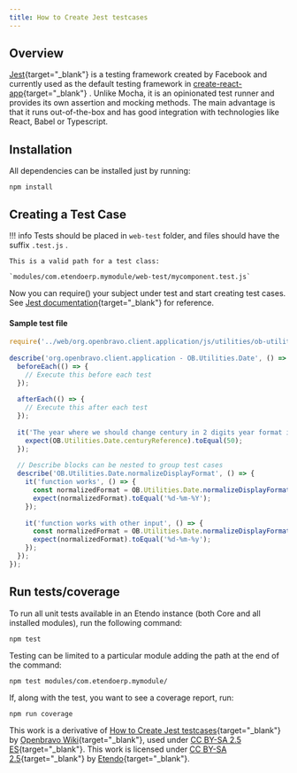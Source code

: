 ```yaml
---
title: How to Create Jest testcases
---
```

  
##  Overview

[Jest](https://jestjs.io/){target="_blank"} is a testing framework created by Facebook and currently used as the default testing framework in  [create-react-app](https://github.com/facebook/create-react-app){target="_blank"}  . Unlike Mocha, it is an opinionated test runner and provides its own assertion and mocking methods. The main advantage is that it runs out-of-the-box and has good integration with technologies like React, Babel or Typescript.

##  Installation

All dependencies can be installed just by
running:
    
    npm install

##  Creating a Test Case

!!! info
    Tests should be placed in `web-test` folder, and files should have the
    suffix `.test.js` .

    This is a valid path for a test class:

    `modules/com.etendoerp.mymodule/web-test/mycomponent.test.js`  

Now you can require() your subject under test and start creating test cases. See  [Jest documentation](https://jestjs.io/docs/getting-started){target="_blank"}  for reference.

####  Sample test file

```javascript title="org.openbravo.client.application/web-test/ob-utilities-date.test.js"
require('../web/org.openbravo.client.application/js/utilities/ob-utilities-date');
 
describe('org.openbravo.client.application - OB.Utilities.Date', () => {
  beforeEach(() => {
    // Execute this before each test
  });
 
  afterEach(() => {
    // Execute this after each test
  });
 
  it('The year where we should change century in 2 digits year format is 50', () => {
    expect(OB.Utilities.Date.centuryReference).toEqual(50);
  });
 
  // Describe blocks can be nested to group test cases
  describe('OB.Utilities.Date.normalizeDisplayFormat', () => {
    it('function works', () => {
      const normalizedFormat = OB.Utilities.Date.normalizeDisplayFormat('DD-MM-YYYY');
      expect(normalizedFormat).toEqual('%d-%m-%Y');
    });
 
    it('function works with other input', () => {
      const normalizedFormat = OB.Utilities.Date.normalizeDisplayFormat('DD-MM-YY');
      expect(normalizedFormat).toEqual('%d-%m-%y');
    });
  });
});
```

##  Run tests/coverage

To run all unit tests available in an Etendo instance (both Core and all installed modules), run the following command:

    npm test

Testing can be limited to a particular module adding the path at the end of the command:    
    
    npm test modules/com.etendoerp.mymodule/

If, along with the test, you want to see a coverage report, run:
    
    npm run coverage

This work is a derivative of [How to Create Jest testcases](https://wiki.openbravo.com/wiki/How_to_create_Jest_testcases){target="\_blank"} by [Openbravo Wiki](http://wiki.openbravo.com/wiki/Welcome_to_Openbravo){target="\_blank"}, used under [CC BY-SA 2.5 ES](https://creativecommons.org/licenses/by-sa/2.5/es/){target="\_blank"}. This work is licensed under [CC BY-SA 2.5](https://creativecommons.org/licenses/by-sa/2.5/){target="\_blank"} by [Etendo](https://etendo.software){target="\_blank"}.
  
